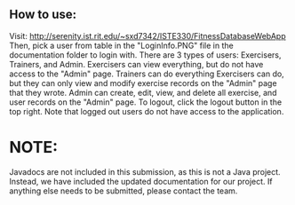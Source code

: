 ## How to use:
Visit: http://serenity.ist.rit.edu/~sxd7342/ISTE330/FitnessDatabaseWebApp
Then, pick a user from table in the "LoginInfo.PNG" file in the documentation folder to login with.
There are 3 types of users: Exercisers, Trainers, and Admin. Exercisers can view everything, but do
not have access to the "Admin" page. Trainers can do everything Exercisers can do, but they can only
view and modify exercise records on the "Admin" page that they wrote. Admin can create, edit, view, 
and delete all exercise, and user records on the "Admin" page. To logout, click the logout button
in the top right. Note that logged out users do not have access to the application. 

# NOTE:
Javadocs are not included in this submission, as this is not a Java project. Instead, we have included
the updated documentation for our project. If anything else needs to be submitted, please contact the team.
